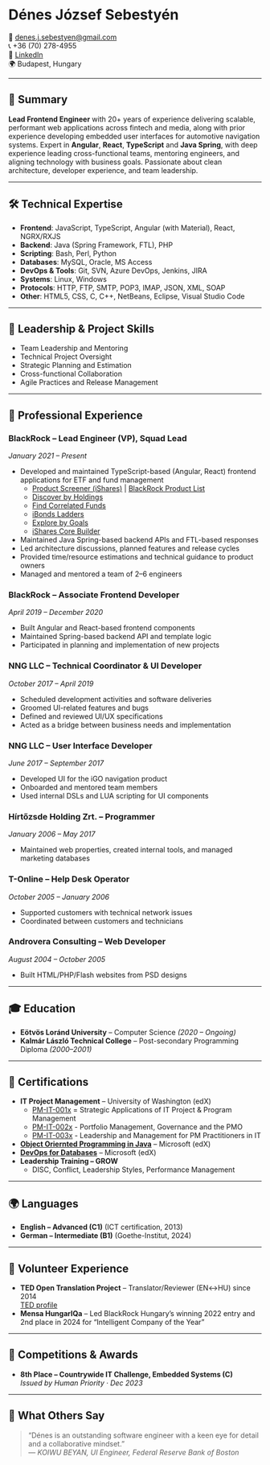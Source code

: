 # Dénes József Sebestyén

📧 denes.j.sebestyen@gmail.com  
📞 +36 (70) 278-4955  
🔗 [LinkedIn](https://www.linkedin.com/in/denessebestyen)  
🌍 Budapest, Hungary

---

## 🧠 Summary

**Lead Frontend Engineer** with 20+ years of experience delivering scalable, performant web applications across fintech and media, along with prior experience developing embedded user interfaces for automotive navigation systems. Expert in **Angular**, **React**, **TypeScript** and **Java Spring**, with deep experience leading cross-functional teams, mentoring engineers, and aligning technology with business goals. Passionate about clean architecture, developer experience, and team leadership.

---

<div class="no-break">

## 🛠️ Technical Expertise

- **Frontend**: JavaScript, TypeScript, Angular (with Material), React, NGRX/RXJS
- **Backend**: Java (Spring Framework, FTL), PHP
- **Scripting**: Bash, Perl, Python
- **Databases**: MySQL, Oracle, MS Access
- **DevOps & Tools**: Git, SVN, Azure DevOps, Jenkins, JIRA
- **Systems**: Linux, Windows
- **Protocols**: HTTP, FTP, SMTP, POP3, IMAP, JSON, XML, SOAP
- **Other**: HTML5, CSS, C, C++, NetBeans, Eclipse, Visual Studio Code

</div>

---

<div class="no-break">

## 🧭 Leadership & Project Skills

- Team Leadership and Mentoring
- Technical Project Oversight
- Strategic Planning and Estimation
- Cross-functional Collaboration
- Agile Practices and Release Management

</div>

---

<div class="no-break">

## 💼 Professional Experience

### **BlackRock – Lead Engineer (VP), Squad Lead**  
*January 2021 – Present*

- Developed and maintained TypeScript-based (Angular, React) frontend applications for ETF and fund management
  - [Product Screener (iShares)](https://www.ishares.com/us/products/etf-investments) | [BlackRock Product List](https://www.blackrock.com/uk/products/product-list)
  - [Discover by Holdings](https://www.ishares.com/us/products/investment-ideas)
  - [Find Correlated Funds](https://www.blackrock.com/authplatform/user/signin)
  - [iBonds Ladders](https://www.ishares.com/us/resources/tools/ibonds)
  - [Explore by Goals](https://www.ishares.com/us/products/investment-goals#/categories)
  - [iShares Core Builder](https://www.ishares.com/us/resources/tools/core-builder#/)
- Maintained Java Spring-based backend APIs and FTL-based responses
- Led architecture discussions, planned features and release cycles
- Provided time/resource estimations and technical guidance to product owners
- Managed and mentored a team of 2–6 engineers

</div>

<div class="no-break">

### **BlackRock – Associate Frontend Developer**  
*April 2019 – December 2020*

- Built Angular and React-based frontend components
- Maintained Spring-based backend API and template logic
- Participated in planning and implementation of new projects

</div>

<div class="no-break">

### **NNG LLC – Technical Coordinator & UI Developer**  
*October 2017 – April 2019*

- Scheduled development activities and software deliveries
- Groomed UI-related features and bugs
- Defined and reviewed UI/UX specifications
- Acted as a bridge between business needs and implementation

</div>

<div class="no-break">

### **NNG LLC – User Interface Developer**  
*June 2017 – September 2017*

- Developed UI for the iGO navigation product
- Onboarded and mentored team members
- Used internal DSLs and LUA scripting for UI components

</div>

<div class="no-break">

### **Hírtőzsde Holding Zrt. – Programmer**  
*January 2006 – May 2017*

- Maintained web properties, created internal tools, and managed marketing databases

</div>

<div class="no-break">

### **T-Online – Help Desk Operator**  
*October 2005 – January 2006*

- Supported customers with technical network issues
- Coordinated between customers and technicians

</div>

<div class="no-break">

### **Androvera Consulting – Web Developer**  
*August 2004 – October 2005*

- Built HTML/PHP/Flash websites from PSD designs

</div>

---

<div class="no-break">

## 🎓 Education

- **Eötvös Loránd University** – Computer Science *(2020 – Ongoing)*
- **Kalmár László Technical College** – Post-secondary Programming Diploma *(2000–2001)*

</div>

---

<div class="no-break">

## 📜 Certifications

- **IT Project Management** – University of Washington (edX)
  - [PM-IT-001x](https://courses.edx.org/certificates/ea175d3024604ae98ae928b81b52de6a) = Strategic Applications of IT Project & Program Management
  - [PM-IT-002x](https://courses.edx.org/certificates/d4f255dcaf0b40798ec6e5ae048eba8c) - Portfolio Management, Governance and the PMO
  - [PM-IT-003x](https://courses.edx.org/certificates/f0d8006a99104f0ebb04de28042ee095) - Leadership and Management for PM Practitioners in IT
- **[Object Oriernted Programming in Java](https://courses.edx.org/certificates/04c27cff1aa04a04815aa1c82beeeb5b)** – Microsoft (edX)
- **[DevOps for Databases](https://courses.edx.org/certificates/4139fa1d02f84d6f8ddfb2b98874d6b3)** – Microsoft (edX)
- **Leadership Training – GROW**  
  - DISC, Conflict, Leadership Styles, Performance Management

</div>

---

<div class="no-break">

## 🌍 Languages

- **English – Advanced (C1)** (ICT certification, 2013)
- **German – Intermediate (B1)** (Goethe-Institut, 2024)

</div>

---

<div class="no-break">

## 🙌 Volunteer Experience

- **TED Open Translation Project** – Translator/Reviewer (EN↔HU) since 2014  
  [TED profile](https://www.ted.com/profiles/2812503)
- **Mensa HungarIQa** – Led BlackRock Hungary’s winning 2022 entry and 2nd place in 2024 for “Intelligent Company of the Year”

</div>

---

<div class="no-break">

## 🏅 Competitions & Awards

- **8th Place – Countrywide IT Challenge, Embedded Systems (C)**  
  *Issued by Human Priority · Dec 2023*

</div>

---

<div class="no-break">

## 💬 What Others Say

> “Dénes is an outstanding software engineer with a keen eye for detail and a collaborative mindset.”  
> — *KOIWU BEYAN, UI Engineer, Federal Reserve Bank of Boston*

</div>
